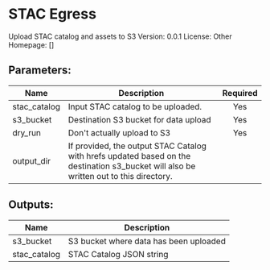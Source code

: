 # STAC Egress
Upload STAC catalog and assets to S3
Version: 0.0.1
License: Other
Homepage: []

## Parameters:
Name|Description|Required
---|---|:---:
stac_catalog|Input STAC catalog to be uploaded.|Yes
s3_bucket|Destination S3 bucket for data upload|Yes
dry_run|Don't actually upload to S3|Yes
output_dir|If provided, the output STAC Catalog with hrefs updated based on the destination s3_bucket will also be written out to this directory.|

## Outputs:
Name|Description
---|---
s3_bucket|S3 bucket where data has been uploaded
stac_catalog|STAC Catalog JSON string
